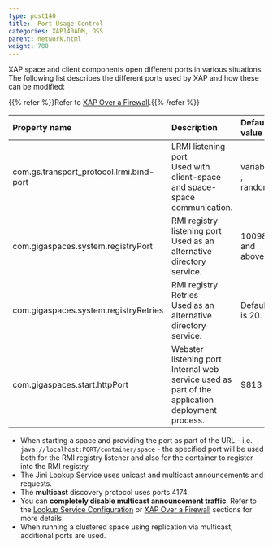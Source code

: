 ```yaml
---
type: post140
title:  Port Usage Control
categories: XAP140ADM, OSS
parent: network.html
weight: 700
---
```




XAP space and client components open different ports in various situations. The following list describes the different ports used by XAP and how these can be modified:

{{% refer %}}Refer to [XAP Over a Firewall](./network-over-firewall.html).{{% /refer %}}


| Property name | Description |   Default value |
|:--------|:------------|:----------------------|
|com.gs.transport_protocol.lrmi.bind-port|LRMI listening port<br>Used with client-space and space-space communication.  |variable , random|
|com.gigaspaces.system.registryPort|RMI registry listening port <br>Used as an alternative directory service.|10098 and above.|
|com.gigaspaces.system.registryRetries|RMI registry Retries <br>Used as an alternative directory service.|Default is 20.|
|com.gigaspaces.start.httpPort|Webster listening port<br>Internal web service used as part of the application deployment process. |9813|


- When starting a space and providing the port as part of the URL - i.e. `java://localhost:PORT/container/space` - the specified port will be used both for the RMI registry listener and also for the container to register into the RMI registry.
- The Jini Lookup Service uses unicast and multicast announcements and requests.
- The **multicast** discovery protocol uses ports 4174.
- You can **completely disable multicast announcement traffic**. Refer to the [Lookup Service Configuration](./network-lookup-service-configuration.html) or [XAP Over a Firewall](./network-over-firewall.html) sections for more details.
- When running a clustered space using replication via multicast, additional ports are used.

